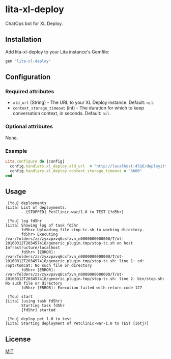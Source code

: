 # lita-xl-deploy

ChatOps bot for XL Deploy.

## Installation

Add lita-xl-deploy to your Lita instance's Gemfile:

``` ruby
gem "lita-xl-deploy"
```

## Configuration

### Required attributes

* `xld_url` (String) - The URL to your XL Deploy instance. Default: `nil`.
* `context_storage_timeout` (int) - The duration for which to keep conversation context, in seconds. Default: `nil`.

### Optional attributes

None.

### Example

``` ruby
Lita.configure do |config|
  config.handlers.xl_deploy.xld_url  = "http://localhost:4516/deployit"
  config.handlers.xl_deploy.context_storage_timeout = "3600"
end
```

## Usage

```
 [You] deployments
[Lita] List of deployments:
       - [STOPPED] PetClinic-war/1.0 to TEST [fd5hr]

 [You] log fd5hr
[Lita] Showing log of task fd5hr
       fd5hr> Uploading file stop-tc.sh to working directory.
       fd5hr> Executing /var/folders/zz/zyxvpxvq6csfxvn_n0000000000000/T/ot-20160312T203457416/generic_plugin.tmp/stop-tc.sh on host Infrastructure/localhost
       fd5hr> [ERROR]: /var/folders/zz/zyxvpxvq6csfxvn_n0000000000000/T/ot-20160312T203457416/generic_plugin.tmp/stop-tc.sh: line 1: cd: /opt/tomcat: No such file or directory
       fd5hr> [ERROR]: /var/folders/zz/zyxvpxvq6csfxvn_n0000000000000/T/ot-20160312T203457416/generic_plugin.tmp/stop-tc.sh: line 2: bin/stop.sh: No such file or directory
       fd5hr> [ERROR]: Execution failed with return code 127

 [You] start
[Lita] (using task fd5hr)
       Starting task fd5hr
       [fd5hr] started
 
 [You] deploy pet 1.0 to test
[Lita] Starting deployment of PetClinic-war-1.0 to TEST [i6tj7]
```

## License

[MIT](http://opensource.org/licenses/MIT)
